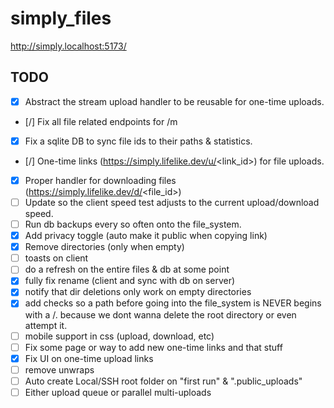 # simply_files

http://simply.localhost:5173/  


## TODO
- [X] Abstract the stream upload handler to be reusable for one-time uploads.
- [/] Fix all file related endpoints for /m
- [X] Fix a sqlite DB to sync file ids to their paths & statistics.  
- [/] One-time links (https://simply.lifelike.dev/u/<link_id>) for file uploads.
- [X] Proper handler for downloading files (https://simply.lifelike.dev/d/<file_id>)
- [ ] Update so the client speed test adjusts to the current upload/download speed.  
- [ ] Run db backups every so often onto the file_system.  
- [X] Add privacy toggle (auto make it public when copying link)  
- [X] Remove directories (only when empty)  
- [ ] toasts on client  
- [ ] do a refresh on the entire files & db at some point  
- [X] fully fix rename (client and sync with db on server)  
- [X] notify that dir deletions only work on empty directories
- [X] add checks so a path before going into the file_system is NEVER begins with a /. because we dont wanna delete the root directory or even attempt it.  
- [ ] mobile support in css (upload, download, etc)  
- [ ] Fix some page or way to add new one-time links and that stuff
- [X] Fix UI on one-time upload links  
- [ ] remove unwraps  
- [ ] Auto create Local/SSH root folder on "first run" &  ".public_uploads"
- [ ] Either upload queue or parallel multi-uploads